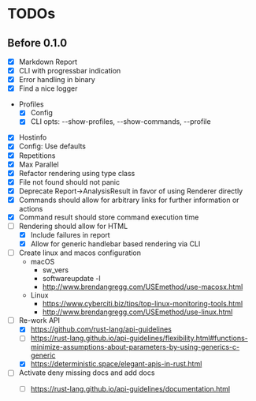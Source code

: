 # TODOs

## Before 0.1.0

* [x] Markdown Report
* [x] CLI with progressbar indication
* [x] Error handling in binary
* [x] Find a nice logger 
* Profiles
    * [X] Config
    * [X] CLI opts: --show-profiles, --show-commands, --profile
* [X] Hostinfo
* [X] Config: Use defaults
* [X] Repetitions
* [X] Max Parallel
* [X] Refactor rendering using type class
* [X] File not found should not panic
* [X] Deprecate Report->AnalysisResult in favor of using Renderer directly
* [X] Commands should allow for arbitrary links for further information or actions
* [X] Command result should store command execution time
* [ ] Rendering should allow for HTML
    * [X] Include failures in report
    * [X] Allow for generic handlebar based rendering via CLI
* [ ] Create linux and macos configuration
    * macOS
        * sw_vers
        * softwareupdate -l
        * http://www.brendangregg.com/USEmethod/use-macosx.html
    * Linux
        * https://www.cyberciti.biz/tips/top-linux-monitoring-tools.html
        * http://www.brendangregg.com/USEmethod/use-linux.html
* [ ] Re-work API
    * [X] https://github.com/rust-lang/api-guidelines
    * [ ] https://rust-lang.github.io/api-guidelines/flexibility.html#functions-minimize-assumptions-about-parameters-by-using-generics-c-generic
    * [X] https://deterministic.space/elegant-apis-in-rust.html
* [ ] Activate deny missing docs and add docs
    * [ ] https://rust-lang.github.io/api-guidelines/documentation.html


